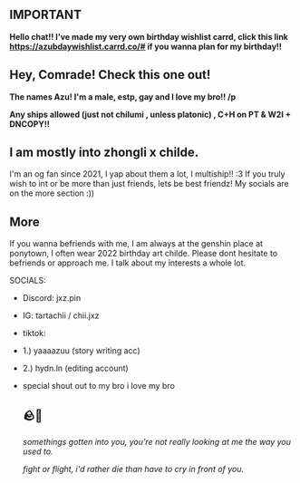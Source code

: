## IMPORTANT

**Hello chat!! I've made my very own birthday wishlist carrd, click this link https://azubdaywishlist.carrd.co/#  if you wanna plan for my birthday!!**



## Hey, Comrade! Check this one out!

**The names Azu! I'm a male, estp, gay  and I love my bro!! /p**

**Any ships allowed (just not chilumi , unless platonic) , C+H on PT & W2I + DNCOPY!!**

## I am mostly into zhongli x childe. 

I'm an og fan since 2021, I yap about them a lot, I multiship!! :3 If you truly wish to int or be more than just friends, lets be best friendz! My socials are on the more section :))

## More

If you wanna befriends with me, I am always at the genshin place at ponytown, I often wear 2022 birthday art childe. Please dont hesitate to befriends or approach me. I talk about my interests a whole lot. 

SOCIALS:
- Discord: jxz.pin
- IG: tartachii / chii.jxz
- tiktok:
- 1.) yaaaazuu (story writing acc)
- 2.) hydn.ln (editing account)

- special shout out to my bro i love my bro


  ## 🪨🌊
  *somethings gotten into you, you're not really looking at me the way you used to.*

  *fight or flight, i'd rather die than have to cry in front of you.* 
